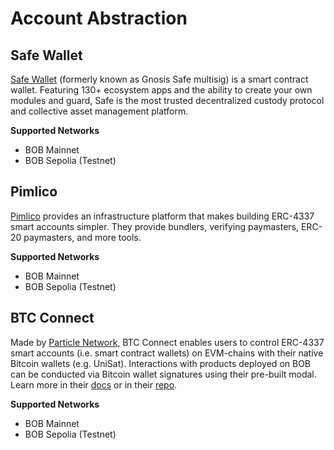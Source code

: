 # Account Abstraction

## Safe Wallet

[Safe Wallet](https://safe.gobob.xyz/welcome) (formerly known as Gnosis Safe multisig) is a smart contract wallet. Featuring 130+ ecosystem apps and the ability to create your own modules and guard, Safe is the most trusted decentralized custody protocol and collective asset management platform.

**Supported Networks**

- BOB Mainnet
- BOB Sepolia (Testnet)

## Pimlico

[Pimlico](https://pimlico.io/) provides an infrastructure platform that makes building ERC-4337 smart accounts simpler. They provide bundlers, verifying paymasters, ERC-20 paymasters, and more tools.

**Supported Networks**

<!-- TODO: Verify Pimlico on test/mainnet -->

- BOB Mainnet
- BOB Sepolia (Testnet)

## BTC Connect

Made by [Particle Network](https://particle.network/), BTC Connect enables users to control ERC-4337 smart accounts (i.e. smart contract wallets) on EVM-chains with their native Bitcoin wallets (e.g. UniSat). Interactions with products deployed on BOB can be conducted via Bitcoin wallet signatures using their pre-built modal. Learn more in their [docs](https://docs.particle.network/developers/btc-connect) or in their [repo](<[docs](https://docs.particle.network/developers/btc-connect)>).

**Supported Networks**

<!-- TODO: Verify BTC Connect on test/mainnet -->

- BOB Mainnet
- BOB Sepolia (Testnet)
